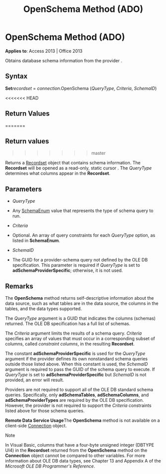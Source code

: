 ﻿---
title: OpenSchema Method (ADO)
TOCTitle: OpenSchema Method (ADO)
ms:assetid: 57771163-a14e-207a-2942-849acb79a9a1
ms:mtpsurl: https://msdn.microsoft.com/library/JJ249294(v=office.15)
ms:contentKeyID: 48544970
ms.date: 09/18/2015
mtps_version: v=office.15
---

# OpenSchema Method (ADO)


**Applies to**: Access 2013 | Office 2013


Obtains database schema information from the provider .

## Syntax

**Set***recordset* = *connection*.OpenSchema (*QueryType*, *Criteria*, *SchemaID*)

<<<<<<< HEAD
## Return Values
=======
## Return values
>>>>>>> master

Returns a [Recordset](recordset-object-ado.md) object that contains schema information. The **Recordset** will be opened as a read-only, static cursor . The *QueryType* determines what columns appear in the **Recordset**.

## Parameters

  - *QueryType*

  - Any [SchemaEnum](schemaenum.md) value that represents the type of schema query to run.

  - *Criteria*

  - Optional. An array of query constraints for each *QueryType* option, as listed in **SchemaEnum**.

  - *SchemaID*

  - The GUID for a provider-schema query not defined by the OLE DB specification. This parameter is required if *QueryType* is set to **adSchemaProviderSpecific**; otherwise, it is not used.

## Remarks

The **OpenSchema** method returns self-descriptive information about the data source, such as what tables are in the data source, the columns in the tables, and the data types supported.

The *QueryType* argument is a GUID that indicates the columns (schemas) returned. The OLE DB specification has a full list of schemas.

The *Criteria* argument limits the results of a schema query. *Criteria* specifies an array of values that must occur in a corresponding subset of columns, called *constraint columns*, in the resulting **Recordset**.

The constant **adSchemaProviderSpecific** is used for the *QueryType* argument if the provider defines its own nonstandard schema queries outside those listed above. When this constant is used, the *SchemaID* argument is required to pass the GUID of the schema query to execute. If *QueryType* is set to **adSchemaProviderSpecific** but *SchemaID* is not provided, an error will result.

Providers are not required to support all of the OLE DB standard schema queries. Specifically, only **adSchemaTables**, **adSchemaColumns**, and **adSchemaProviderTypes** are required by the OLE DB specification. However, the provider is not required to support the *Criteria* constraints listed above for those schema queries.

**Remote Data Service Usage**The **OpenSchema** method is not available on a client-side [Connection](connection-object-ado.md) object.


> [!NOTE]
> <P>In Visual Basic, columns that have a four-byte unsigned integer (DBTYPE UI4) in the <STRONG>Recordset</STRONG> returned from the <STRONG>OpenSchema</STRONG> method on the <STRONG>Connection</STRONG> object cannot be compared to other variables. For more information about OLE DB data types, see Chapter 13 and Appendix A of the <EM>Microsoft OLE DB Programmer's Reference</EM>.</P>


